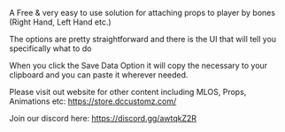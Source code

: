 A Free & very easy to use solution for attaching props to player by bones (Right Hand, Left Hand etc.)

The options are pretty straightforward and there is the UI that will tell you specifically what to do

When you click the Save Data Option it will copy the necessary to your clipboard and you can paste it wherever needed.

Please visit out website for other content including MLOS, Props, Animations etc:
https://store.dccustomz.com/

Join our discord here: https://discord.gg/awtqkZ2R
